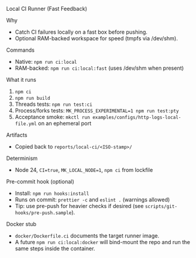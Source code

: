 Local CI Runner (Fast Feedback)

Why
- Catch CI failures locally on a fast box before pushing.
- Optional RAM-backed workspace for speed (tmpfs via /dev/shm).

Commands
- Native: `npm run ci:local`
- RAM-backed: `npm run ci:local:fast` (uses /dev/shm when present)

What it runs
1) `npm ci`
2) `npm run build`
3) Threads tests: `npm run test:ci`
4) Process/forks tests: `MK_PROCESS_EXPERIMENTAL=1 npm run test:pty`
5) Acceptance smoke: `mkctl run examples/configs/http-logs-local-file.yml` on an ephemeral port

Artifacts
- Copied back to `reports/local-ci/<ISO-stamp>/`

Determinism
- Node 24, `CI=true`, `MK_LOCAL_NODE=1`, `npm ci` from lockfile

Pre-commit hook (optional)
- Install: `npm run hooks:install`
- Runs on commit: `prettier -c` and `eslint .` (warnings allowed)
- Tip: use pre-push for heavier checks if desired (see `scripts/git-hooks/pre-push.sample`).

Docker stub
- `docker/Dockerfile.ci` documents the target runner image.
- A future `npm run ci:local:docker` will bind-mount the repo and run the same steps inside the container.

